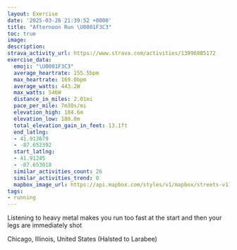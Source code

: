 ```yaml
---
layout: Exercise
date: '2025-03-26 21:39:52 +0000'
title: "Afternoon Run \U0001F3C3"
toc: true
image:
description:
strava_activity_url: https://www.strava.com/activities/13996885172
exercise_data:
  emoji: "\U0001F3C3"
  average_heartrate: 155.5bpm
  max_heartrate: 169.0bpm
  average_watts: 443.2W
  max_watts: 546W
  distance_in_miles: 2.01mi
  pace_per_mile: 7m30s/mi
  elevation_high: 184.6m
  elevation_low: 180.0m
  total_elevation_gain_in_feet: 13.1ft
  end_latlng:
  - 41.913679
  - -87.652392
  start_latlng:
  - 41.91245
  - -87.653018
  similar_activities_count: 26
  similar_activities_trend: 0
  mapbox_image_url: https://api.mapbox.com/styles/v1/mapbox/streets-v11/static/path-5+787af2-1.0(%7Dgy~F~k~uOD%7D%40%3Fq%40CQ%3FcEEm%40AcAB%5D%3FgACYGEO%3FCCMc%40HcADw%40%3FmAEsBCU%3FmAEQ%40yGDqBDQASI_BCEEAaBFEAAMBq%40%40aBEgABiBG%7DA%3FaBImEBq%40My%40Ay%40Kc%40AOD_CIqB%40%5BAY%40_BCkADuACkABoAAYCL%40dBC%5CBr%40B%5ECbADnCF%7C%40ApABbAClADl%40%40fBC~%40RlADnB%3F%7C%40E%7CABfCEX%40v%40Ch%40F~CBTFBlA%3FZEDBFxGAfBDdEDlAA%5EBt%40AvBDp%40%3Fn%40Bz%40CjAAlDBPDP%40d%40),pin-s-s+e5b22e(-87.65136,41.91375),pin-s-f+89ae00(-87.65042000000001,41.91378999999999)/auto/800x800?access_token=pk.eyJ1Ijoiam9zaGJlY2ttYW4iLCJhIjoiY205eWR2aDd1MWZ6djJrbXc4a3M0bWZleiJ9.XiG9OWkNcZk2QzjJbxLB4A
tags:
- running
---
```


Listening to heavy metal makes you run too fast at the start and then your legs are immediately shot

Chicago, Illinois, United States (Halsted to Larabee)
